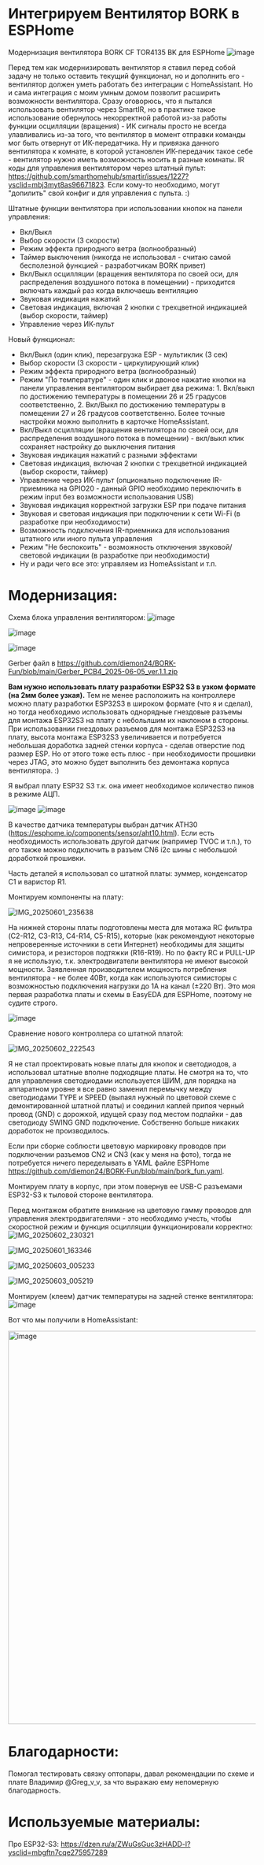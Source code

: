 # Интегрируем Вентилятор BORK в ESPHome
Модернизация вентилятора BORK CF TOR4135 BK для ESPHome
![image](https://github.com/user-attachments/assets/f24ba285-db0f-4c65-ab9d-7a27ca6564b9)


Перед тем как модернизировать вентилятор я ставил перед собой задачу не только оставить текущий функционал, но и дополнить его - вентилятор должен уметь работать без интеграции с HomeAssistant. Но и сама интеграция с моим умным домом позволит расширить возможности вентилятора. 
Сразу оговорюсь, что я пытался использовать вентилятор через SmartIR, но в практике такое использование обернулось некорректной работой из-за работы функции осцилляции (вращения) - ИК сигналы просто не всегда улавливались из-за того, что вентилятор в момент отправки команды мог быть отвернут от ИК-передатчика. Ну и привязка данного вентилятора к комнате, в которой установлен ИК-передачик такое себе - вентилятор нужно иметь возможность носить в разные комнаты. 
IR коды для управления вентилятором через штатный пульт: https://github.com/smarthomehub/smartir/issues/1227?ysclid=mbj3myt8as96671823. Если кому-то необходимо, могут "допилить" свой конфиг и для управления с пульта. :) 


Штатные функции вентилятора при использовании кнопок на панели управления: 
- Вкл/Выкл
- Выбор скорости (3 скорости)
- Режим эффекта природного ветра (волнообразный)
- Таймер выключения (никогда не использовал - считаю самой бесполезной функцией - разработчикам BORK привет)
- Вкл/Выкл осцилляции (вращения вентилятора по своей оси, для распределения воздушного потока в помещении) - приходится включать каждый раз когда включаешь вентиляцию
- Звуковая индикация нажатий 
- Световая индикация, включая 2 кнопки с трехцветной индикацией (выбор скорости, таймер)
- Управление через ИК-пульт

Новый функционал: 
- Вкл/Выкл (один клик), перезагрузка ESP - мультиклик (3 cек)
- Выбор скорости (3 скорости - циркулирующий клик)
- Режим эффекта природного ветра (волнообразный)
- Режим "По температуре" - один клик и двоное нажатие кнопки на панели управления вентилятором выбирает два режима: 1. Вкл/выкл по достижению температуры в помещении 26 и 25 градусов соответственно, 2. Вкл/Выкл по достижению температуры в помещении 27 и 26 градусов соответственно. Более точные настройки можно выполнить в карточке HomeAssistant.  
- Вкл/Выкл осцилляции (вращения вентилятора по своей оси, для распределения воздушного потока в помещении) - вкл/выкл клик сохраняет настройку до выключения питания
- Звуковая индикация нажатий с разными эффектами
- Световая индикация, включая 2 кнопки с трехцветной индикацией (выбор скорости, таймер)
- Управление через ИК-пульт (опционально подключение IR-приемника на GPIO20 - данный GPIO необходимо переключить в режим input без возможности использования USB)
- Звуковая индикация корректной загрузки ESP при подаче питания
- Звуковая и световая индикация при подключении к сети Wi-Fi (в разработке при необходимости)
- Возможность подключения IR-приемника для использования штатного или иного пульта управления
- Режим "Не беспокоить" - возможность отключения звуковой/световой индикации (в разработке при необходимости)
- Ну и ради чего все это: управляем из HomeAssistant и т.п.

# Модернизация: 

Схема блока управления вентилятором:
![image](https://github.com/user-attachments/assets/7caa9f32-cb5d-4d26-a4d2-1a562989f157)

![image](https://github.com/user-attachments/assets/c03315d1-4681-4d80-b3af-2ef14ed7b021)

![image](https://github.com/user-attachments/assets/6c88ee3e-b056-460a-a6ab-a0d524986c3f)


Gerber файл в https://github.com/diemon24/BORK-Fun/blob/main/Gerber_PCB4_2025-06-05_ver.1.1.zip


**Вам нужно использовать плату разработки ESP32 S3 в узком формате (на 2мм более узкая).** Тем не менее расположить на контроллере можно плату разработки ESP32S3 в широком формате (что я и сделал), но тогда необходимо использовать однорядные гнездовые разъемы для монтажа ESP32S3 на плату с небольлшим их наклоном в стороны. При использовании гнездовых разъемов для монтажа ESP32S3 на плату, высота монтажа ESP32S3 увеличивается и потребуется небольшая доработка задней стенки корпуса - сделав отверстие под размер ESP. Но от этого тоже есть плюс - при необходимости прошивки через JTAG, это можно будет выполнить без демонтажа корпуса вентилятора. :) 

Я выбрал плату ESP32 S3 т.к. она имеет необходимое количество пинов в режиме AЦП. 

![image](https://github.com/user-attachments/assets/352f501e-72cd-472c-95ae-b16fa105c388)
![image](https://github.com/user-attachments/assets/39483251-6d7c-426a-8f76-fde66d64d504)



В качестве датчика температуры выбран датчик ATH30 (https://esphome.io/components/sensor/aht10.html). Если есть необходимость использовать другой датчик (например TVOC и т.п.), то его также можно подключить в разъем CN6 i2c шины с небольшой доработкой прошивки. 

Часть деталей я использовал со штатной платы: зуммер, конденсатор C1 и варистор R1. 


Монтируем компоненты на плату:

![IMG_20250601_235638](https://github.com/user-attachments/assets/60d17455-1080-4cf0-8326-2b443edb218f)


На нижней стороны платы подготовлены места для мотажа RC фильтра (C2-R12, C3-R13, C4-R14, C5-R15), которые (как рекомендуют некоторые непроверенные источники в сети Интернет) необходимы для защиты симистора, и резисторов подтяжки (R16-R19). Но по факту RC и PULL-UP я не использую, т.к. электродвигатели вентилятора не имеют высокой мощности. Заявленная производителем мощность потребления вентилятора - не более 40Вт, когда как используются симисторы с возможностью подключения нагрузки до 1А на канал (±220 Вт). 
Это моя первая разработка платы и схемы в EasyEDA для ESPHome, поэтому не судите строго.  

![image](https://github.com/user-attachments/assets/b7c53e6d-aaeb-4f6d-b2f2-766b18ceb931)


Сравнение нового контроллера со штатной платой:

![IMG_20250602_222543](https://github.com/user-attachments/assets/c2f7fa85-5b4c-4af8-84b5-30729b21337e)


Я не стал проектировать новые платы для кнопок и светодиодов, а использовал штатные вполне подходящие платы. Не смотря на то, что для управления светодиодами используется ШИМ, для порядка на аппаратном уровне я все равно заменил перемычку между светодиодами TYPE и SPEED (выпаял нужный по цветовой схеме с демонтированной штатной платы) и соединил каплей припоя черный провод (GND) с дорожкой, идущей сразу под местом подпайки - дав светодиоду SWING GND подключение. Собственно больше никаких доработок не производилось. 

Если при сборке соблюсти цветовую маркировку проводов при подключении разъемов CN2 и CN3 (как у меня на фото), тогда не потребуется ничего переделывать в YAML файле ESPHome https://github.com/diemon24/BORK-Fun/blob/main/bork_fun.yaml. 

Монтируем плату в корпус, при этом повернув ее USB-C разъемами ESP32-S3 к тыловой стороне вентилятора. 

Перед монтажом обратите внимание на цветовую гамму проводов для управления электродвигателями - это необходимо учесть, чтобы скоростной режим и функция осцилляции функционировали корректно: 
![IMG_20250602_230321](https://github.com/user-attachments/assets/13ba73bd-4081-463e-ab4a-7077d1bca685)

![IMG_20250601_163346](https://github.com/user-attachments/assets/16da0fa4-c632-4a93-97a3-199e8716ec61)

![IMG_20250603_005233](https://github.com/user-attachments/assets/212da8f3-bb88-4db6-b650-5d399ea66ce3)

![IMG_20250603_005219](https://github.com/user-attachments/assets/7bd442f5-815d-4c85-a3a3-369003d707d2)



Монтируем (клеем) датчик температуры на задней стенке вентилятора:
![image](https://github.com/user-attachments/assets/eddfed44-2846-4b64-9e45-79a8532cbf94)



Вот что мы получили в HomeAssistant: 

<img width="799" alt="image" src="https://github.com/user-attachments/assets/31c60f03-009a-48c3-ac83-766e8a5960e7" />


# Благодарности:
Помогал тестировать связку оптопары, давал рекомендации по схеме и плате Владимир @Greg_v_v, за что выражаю ему непомерную благодарность. 


# Используемые материалы:
Про ESP32-S3: https://dzen.ru/a/ZWuGsGuc3zHADD-l?ysclid=mbgftn7cqe275957289
